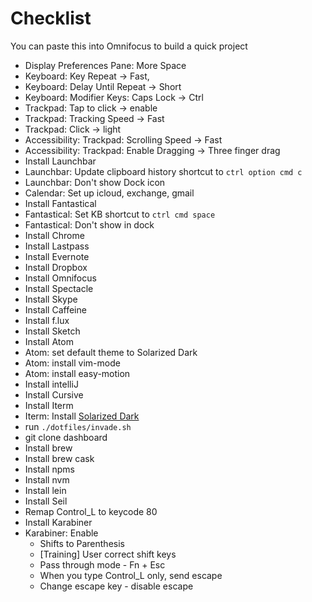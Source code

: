 # Checklist

You can paste this into Omnifocus to build a quick project

- Display Preferences Pane: More Space
- Keyboard: Key Repeat -> Fast,
- Keyboard: Delay Until Repeat -> Short
- Keyboard: Modifier Keys: Caps Lock -> Ctrl
- Trackpad: Tap to click -> enable
- Trackpad: Tracking Speed -> Fast
- Trackpad: Click -> light
- Accessibility: Trackpad: Scrolling Speed -> Fast
- Accessibility: Trackpad: Enable Dragging -> Three finger drag
- Install Launchbar
- Launchbar: Update clipboard history shortcut to `ctrl option cmd c`
- Launchbar: Don't show Dock icon
- Calendar: Set up icloud, exchange, gmail
- Install Fantastical
- Fantastical: Set KB shortcut to `ctrl cmd space`
- Fantastical: Don't show in dock
- Install Chrome
- Install Lastpass
- Install Evernote
- Install Dropbox
- Install Omnifocus
- Install Spectacle
- Install Skype
- Install Caffeine
- Install f.lux
- Install Sketch
- Install Atom
- Atom: set default theme to Solarized Dark
- Atom: install vim-mode
- Atom: install easy-motion
- Install intelliJ
- Install Cursive
- Install Iterm
- Iterm: Install [Solarized Dark](https://github.com/altercation/solarized/tree/master/iterm2-colors-solarized)
- run `./dotfiles/invade.sh`
- git clone dashboard
- Install brew
- Install brew cask
- Install npms
- Install nvm
- Install lein
- Install Seil
- Remap Control_L to keycode 80
- Install Karabiner
- Karabiner: Enable
  - Shifts to Parenthesis
  - [Training] User correct shift keys
  - Pass through mode - Fn + Esc
  - When you type Control_L only, send escape
  - Change escape key - disable escape
